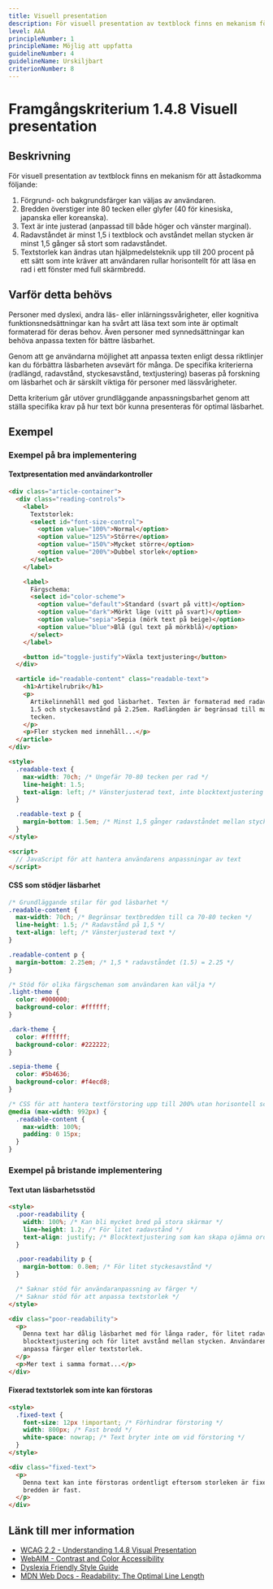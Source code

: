 ```yaml
---
title: Visuell presentation
description: För visuell presentation av textblock finns en mekanism för att åstadkomma specifika formateringsval.
level: AAA
principleNumber: 1
principleName: Möjlig att uppfatta
guidelineNumber: 4
guidelineName: Urskiljbart
criterionNumber: 8
---
```


# Framgångskriterium 1.4.8 Visuell presentation

## Beskrivning

För visuell presentation av textblock finns en mekanism för att åstadkomma följande:

1. Förgrund- och bakgrundsfärger kan väljas av användaren.
2. Bredden överstiger inte 80 tecken eller glyfer (40 för kinesiska, japanska eller koreanska).
3. Text är inte justerad (anpassad till både höger och vänster marginal).
4. Radavståndet är minst 1,5 i textblock och avståndet mellan stycken är minst 1,5 gånger så stort som radavståndet.
5. Textstorlek kan ändras utan hjälpmedelsteknik upp till 200 procent på ett sätt som inte kräver att användaren rullar horisontellt för att läsa en rad i ett fönster med full skärmbredd.

## Varför detta behövs

Personer med dyslexi, andra läs- eller inlärningssvårigheter, eller kognitiva funktionsnedsättningar kan ha svårt att läsa text som inte är optimalt formaterad för deras behov. Även personer med synnedsättningar kan behöva anpassa texten för bättre läsbarhet.

Genom att ge användarna möjlighet att anpassa texten enligt dessa riktlinjer kan du förbättra läsbarheten avsevärt för många. De specifika kriterierna (radlängd, radavstånd, styckesavstånd, textjustering) baseras på forskning om läsbarhet och är särskilt viktiga för personer med lässvårigheter.

Detta kriterium går utöver grundläggande anpassningsbarhet genom att ställa specifika krav på hur text bör kunna presenteras för optimal läsbarhet.

## Exempel

### Exempel på bra implementering

#### Textpresentation med användarkontroller

```html
<div class="article-container">
  <div class="reading-controls">
    <label>
      Textstorlek:
      <select id="font-size-control">
        <option value="100%">Normal</option>
        <option value="125%">Större</option>
        <option value="150%">Mycket större</option>
        <option value="200%">Dubbel storlek</option>
      </select>
    </label>

    <label>
      Färgschema:
      <select id="color-scheme">
        <option value="default">Standard (svart på vitt)</option>
        <option value="dark">Mörkt läge (vitt på svart)</option>
        <option value="sepia">Sepia (mörk text på beige)</option>
        <option value="blue">Blå (gul text på mörkblå)</option>
      </select>
    </label>

    <button id="toggle-justify">Växla textjustering</button>
  </div>

  <article id="readable-content" class="readable-text">
    <h1>Artikelrubrik</h1>
    <p>
      Artikelinnehåll med god läsbarhet. Texten är formaterad med radavstånd på
      1.5 och styckesavstånd på 2.25em. Radlängden är begränsad till max 80
      tecken.
    </p>
    <p>Fler stycken med innehåll...</p>
  </article>
</div>

<style>
  .readable-text {
    max-width: 70ch; /* Ungefär 70-80 tecken per rad */
    line-height: 1.5;
    text-align: left; /* Vänsterjusterad text, inte blocktextjustering */
  }

  .readable-text p {
    margin-bottom: 1.5em; /* Minst 1,5 gånger radavståndet mellan stycken */
  }
</style>

<script>
  // JavaScript för att hantera användarens anpassningar av text
</script>
```

#### CSS som stödjer läsbarhet

```css
/* Grundläggande stilar för god läsbarhet */
.readable-content {
  max-width: 70ch; /* Begränsar textbredden till ca 70-80 tecken */
  line-height: 1.5; /* Radavstånd på 1,5 */
  text-align: left; /* Vänsterjusterad text */
}

.readable-content p {
  margin-bottom: 2.25em; /* 1,5 * radavståndet (1.5) = 2.25 */
}

/* Stöd för olika färgscheman som användaren kan välja */
.light-theme {
  color: #000000;
  background-color: #ffffff;
}

.dark-theme {
  color: #ffffff;
  background-color: #222222;
}

.sepia-theme {
  color: #5b4636;
  background-color: #f4ecd8;
}

/* CSS för att hantera textförstoring upp till 200% utan horisontell scrollning */
@media (max-width: 992px) {
  .readable-content {
    max-width: 100%;
    padding: 0 15px;
  }
}
```

### Exempel på bristande implementering

#### Text utan läsbarhetsstöd

```html
<style>
  .poor-readability {
    width: 100%; /* Kan bli mycket bred på stora skärmar */
    line-height: 1.2; /* För litet radavstånd */
    text-align: justify; /* Blocktextjustering som kan skapa ojämna ordmellanrum */
  }

  .poor-readability p {
    margin-bottom: 0.8em; /* För litet styckesavstånd */
  }

  /* Saknar stöd för användaranpassning av färger */
  /* Saknar stöd för att anpassa textstorlek */
</style>

<div class="poor-readability">
  <p>
    Denna text har dålig läsbarhet med för långa rader, för litet radavstånd,
    blocktextjustering och för litet avstånd mellan stycken. Användaren kan inte
    anpassa färger eller textstorlek.
  </p>
  <p>Mer text i samma format...</p>
</div>
```

#### Fixerad textstorlek som inte kan förstoras

```html
<style>
  .fixed-text {
    font-size: 12px !important; /* Förhindrar förstoring */
    width: 800px; /* Fast bredd */
    white-space: nowrap; /* Text bryter inte om vid förstoring */
  }
</style>

<div class="fixed-text">
  <p>
    Denna text kan inte förstoras ordentligt eftersom storleken är fixerad och
    bredden är fast.
  </p>
</div>
```

## Länk till mer information

- [WCAG 2.2 - Understanding 1.4.8 Visual Presentation](https://www.w3.org/WAI/WCAG22/Understanding/visual-presentation.html)
- [WebAIM - Contrast and Color Accessibility](https://webaim.org/articles/contrast/)
- [Dyslexia Friendly Style Guide](https://www.dyslexia.com/about-dyslexia/understanding-dyslexia/guide-to-dyslexia-friendly-style/)
- [MDN Web Docs - Readability: The Optimal Line Length](https://developer.mozilla.org/en-US/docs/Web/HTML/Element/small)
